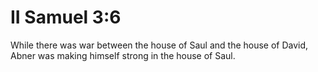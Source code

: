 # II Samuel 3:6

While there was war between the house of Saul and the house of David, Abner was making himself strong in the house of Saul.
